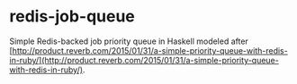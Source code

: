 # redis-job-queue
Simple Redis-backed job priority queue in Haskell modeled after [http://product.reverb.com/2015/01/31/a-simple-priority-queue-with-redis-in-ruby/](http://product.reverb.com/2015/01/31/a-simple-priority-queue-with-redis-in-ruby/).
